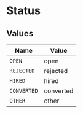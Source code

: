 # Status


## Values

| Name        | Value       |
| ----------- | ----------- |
| `OPEN`      | open        |
| `REJECTED`  | rejected    |
| `HIRED`     | hired       |
| `CONVERTED` | converted   |
| `OTHER`     | other       |